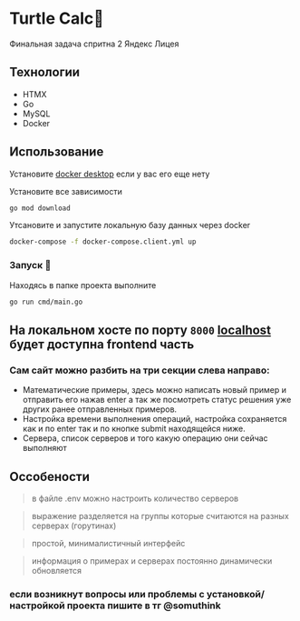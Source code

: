 # Turtle Calc🐢
Финальная задача спритна 2 Яндекс Лицея

## Технологии
- HTMX
- Go
- MySQL
- Docker

## Использование
 Установите [docker desktop](https://www.docker.com/products/docker-desktop/) если у вас его еще нету

Установите все зависимости 
```sh
go mod download
```

Утсановите и запустите локальную базу данных через docker
```sh
docker-compose -f docker-compose.client.yml up
```

### Запуск 🎉
Находясь в папке проекта выполните
```sh
go run cmd/main.go
```
## На локальном хосте по порту ```8000``` [localhost](http://localhost:8000/) будет доступна frontend часть

### Сам сайт можно разбить на три секции слева направо: 
+ Математические примеры, здесь можно написать новый пример и отправить его нажав enter а так же посмотреть статус решения уже других ранее отправленных примеров.
+ Настройка времени выполнения операций, настройка сохраняется как и по enter так и по кнопке submit находящейся ниже.
+ Сервера, список серверов и того какую операцию они сейчас выполняют


## Оссобености

> в файле .env можно настроить количество серверов

> выражение разделяется на группы которые считаются на разных серверах (горутинах)

> простой, минималистичный интерфейс

> информация о примерах и серверах постоянно динамически обновляется

### если возникнут вопросы или проблемы с установкой/ настройкой проекта пишите в тг @somuthink
